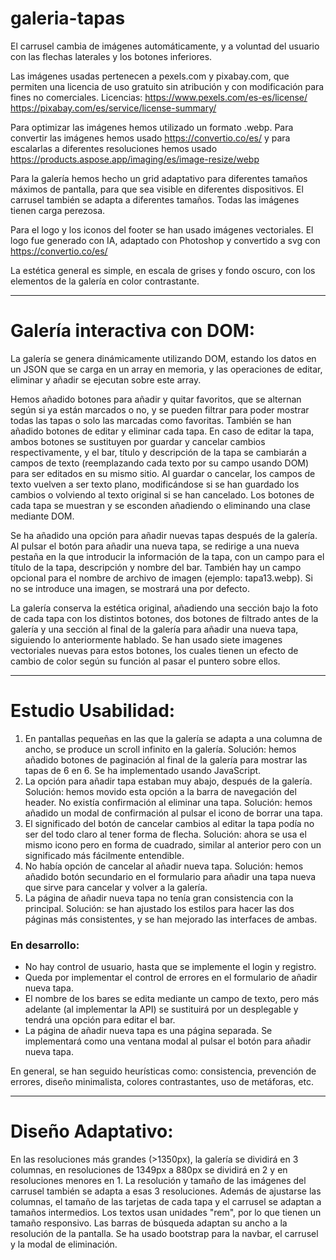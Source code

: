 # galeria-tapas

El carrusel cambia de imágenes automáticamente, y a voluntad del usuario con las flechas laterales y los botones inferiores.

Las imágenes usadas pertenecen a pexels.com y pixabay.com, que permiten una licencia de uso gratuito sin atribución y con modificación para fines no comerciales.
Licencias:
https://www.pexels.com/es-es/license/
https://pixabay.com/es/service/license-summary/

Para optimizar las imágenes hemos utilizado un formato .webp. Para convertir las imágenes hemos usado https://convertio.co/es/ y para escalarlas a diferentes resoluciones hemos usado https://products.aspose.app/imaging/es/image-resize/webp

Para la galería hemos hecho un grid adaptativo para diferentes tamaños máximos de pantalla, para que sea visible en diferentes dispositivos. El carrusel también se adapta a diferentes tamaños. Todas las imágenes tienen carga perezosa.

Para el logo y los iconos del footer se han usado imágenes vectoriales. El logo fue generado con IA, adaptado con Photoshop y convertido a svg con https://convertio.co/es/

La estética general es simple, en escala de grises y fondo oscuro, con los elementos de la galería en color contrastante.

-----------------------------------------------------------------------------------

# Galería interactiva con DOM:

La galería se genera dinámicamente utilizando DOM, estando los datos en un JSON que se carga en un array en memoria, y las operaciones de editar, eliminar y añadir se ejecutan sobre este array.

Hemos añadido botones para añadir y quitar favoritos, que se alternan según si ya están marcados o no, y se pueden filtrar para poder mostrar todas las tapas o solo las marcadas como favoritas.
También se han añadido botones de editar y eliminar cada tapa. En caso de editar la tapa, ambos botones se sustituyen por guardar y cancelar cambios respectivamente, y el bar, título y descripción de la tapa se cambiarán a campos de texto (reemplazando cada texto por su campo usando DOM) para ser editados en su mismo sitio. Al guardar o cancelar, los campos de texto vuelven a ser texto plano, modificándose si se han guardado los cambios o volviendo al texto original si se han cancelado.
Los botones de cada tapa se muestran y se esconden añadiendo o eliminando una clase mediante DOM.

Se ha añadido una opción para añadir nuevas tapas después de la galería. Al pulsar el botón para añadir una nueva tapa, se redirige a una nueva pestaña en la que introducir la información de la tapa, con un campo para el título de la tapa, descripción y nombre del bar. También hay un campo opcional para el nombre de archivo de imagen (ejemplo: tapa13.webp). Si no se introduce una imagen, se mostrará una por defecto.

La galería conserva la estética original, añadiendo una sección bajo la foto de cada tapa con los distintos botones, dos botones de filtrado antes de la galería y una sección al final de la galería para añadir una nueva tapa, siguiendo lo anteriormente hablado. Se han usado siete imagenes vectoriales nuevas para estos botones, los cuales tienen un efecto de cambio de color según su función al pasar el puntero sobre ellos.

-----------------------------------------------------------------------------------

# Estudio Usabilidad:

1. En pantallas pequeñas en las que la galería se adapta a una columna de ancho, se produce un scroll infinito en la galería. Solución: hemos añadido botones de paginación al final de la galería para mostrar las tapas de 6 en 6. Se ha implementado usando JavaScript.
2. La opción para añadir tapa estaban muy abajo, después de la galería. Solución: hemos movido esta opción a la barra de navegación del header.
No existía confirmación al eliminar una tapa. Solución: hemos añadido un modal de confirmación al pulsar el icono de borrar una tapa.
3. El significado del botón de cancelar cambios al editar la tapa podía no ser del todo claro al tener forma de flecha. Solución: ahora se usa el mismo icono pero en forma de cuadrado, similar al anterior pero con un significado más fácilmente entendible.
4. No había opción de cancelar al añadir nueva tapa. Solución: hemos añadido botón secundario en el formulario para añadir una tapa nueva que sirve para cancelar y volver a la galería.
5. La página de añadir nueva tapa no tenía gran consistencia con la principal. Solución: se han ajustado los estilos para hacer las dos páginas más consistentes, y se han mejorado las interfaces de ambas.


### En desarrollo:

- No hay control de usuario, hasta que se implemente el login y registro.
- Queda por implementar el control de errores en el formulario de añadir nueva tapa.
- El nombre de los bares se edita mediante un campo de texto, pero más adelante (al implementar la API) se sustituirá por un desplegable y tendrá una opción para editar el bar.
- La página de añadir nueva tapa es una página separada. Se implementará como una ventana modal al pulsar el botón para añadir nueva tapa.

En general, se han seguido heurísticas como: consistencia, prevención de errores, diseño minimalista, colores contrastantes, uso de metáforas, etc.

-----------------------------------------------------------------------------------

# Diseño Adaptativo:

En las resoluciones más grandes (>1350px), la galería se dividirá en 3 columnas, en resoluciones de 1349px a 880px se dividirá en 2 y en resoluciones menores en 1. La resolución y tamaño de las imágenes del carrusel también se adapta a esas 3 resoluciones.
Además de ajustarse las columnas, el tamaño de las tarjetas de cada tapa y el carrusel se adaptan a tamaños intermedios.
Los textos usan unidades "rem", por lo que tienen un tamaño responsivo.
Las barras de búsqueda adaptan su ancho a la resolución de la pantalla.
Se ha usado bootstrap para la navbar, el carrusel y la modal de eliminación.